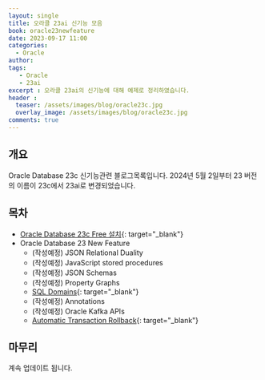 ```yaml
---
layout: single
title: 오라클 23ai 신기능 모음 
book: oracle23newfeature
date: 2023-09-17 11:00
categories: 
  - Oracle
author: 
tags: 
   - Oracle
   - 23ai
excerpt : 오라클 23ai의 신기능에 대해 예제로 정리하였습니다.
header :
  teaser: /assets/images/blog/oracle23c.jpg
  overlay_image: /assets/images/blog/oracle23c.jpg
comments: true
---
```


## 개요 
Oracle Database 23c 신기능관련 블로그목록입니다.
2024년 5월 2일부터 23 버전의 이름이 23c에서 23ai로 변경되었습니다.

## 목차

- [Oracle Database 23c Free 설치](/blog/oracle/how-to-install-oracle23cfree/){: target="_blank"}
- Oracle Database 23 New Feature
  - (작성예정) JSON Relational Duality
  - (작성예정) JavaScript stored procedures
  - (작성예정) JSON Schemas
  - (작성예정) Property Graphs
  - [SQL Domains](/blog/oracle/23c-sql-domain/){: target="_blank"}
  - (작성예정) Annotations
  - (작성예정) Oracle Kafka APIs
  - [Automatic Transaction Rollback](/blog/oracle/23c-automatic-transaction-rollback/){: target="_blank"}
## 마무리 
계속 업데이트 됩니다.